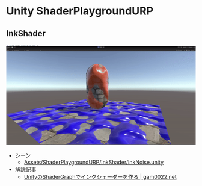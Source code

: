 # Unity ShaderPlaygroundURP

## InkShader

[![ink-shader.gif](imgs/ink-shader.gif)](imgs/ink-shader.gif)

- シーン
    - [Assets/ShaderPlaygroundURP/InkShader/InkNoise.unity](https://github.com/gam0022/ShaderPlaygroundURP/blob/main/Assets/ShaderPlaygroundURP/InkShader/InkNoise.unity)
- 解説記事
    - [UnityのShaderGraphでインクシェーダーを作る | gam0022.net](https://gam0022.net/blog/2022/12/25/unity-ink-shader/)